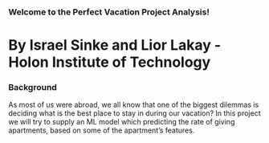 ### Welcome to the Perfect Vacation Project Analysis!
# By Israel Sinke and Lior Lakay - Holon Institute of Technology


### Background
As most of us were abroad, we all know that one of the biggest dilemmas is deciding what is the best place to stay in during our vacation?
In this project we will try to supply an ML model which predicting the rate of giving apartments, based on some of the apartment’s features.
